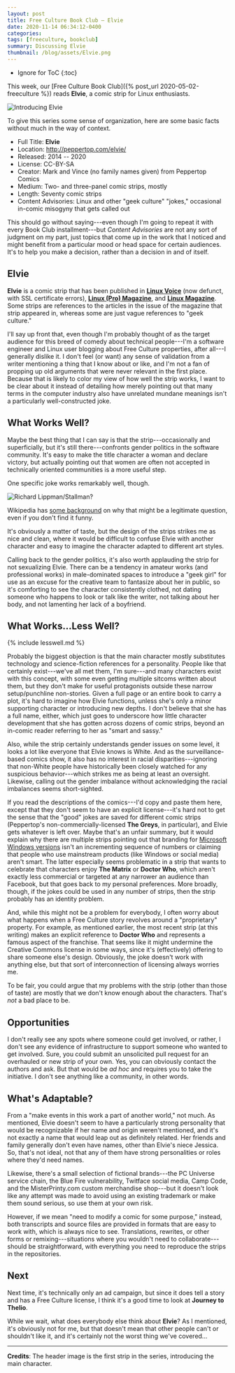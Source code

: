 ```yaml
---
layout: post
title: Free Culture Book Club — Elvie
date: 2020-11-14 06:34:12-0400
categories:
tags: [freeculture, bookclub]
summary: Discussing Elvie
thumbnail: /blog/assets/Elvie.png
---
```


* Ignore for ToC
{:toc}

This week, our [Free Culture Book Club]({% post_url 2020-05-02-freeculture %}) reads **Elvie**, a comic strip for Linux enthusiasts.

![Introducing Elvie](/blog/assets/Elvie.png "Introducing Elvie")

To give this series some sense of organization, here are some basic facts without much in the way of context.

 * Full Title:  **Elvie**
 * Location:  <http://peppertop.com/elvie/>
 * Released:  2014 -- 2020
 * License:  CC-BY-SA
 * Creator:  Mark and Vince (no family names given) from Peppertop Comics
 * Medium:  Two- and three-panel comic strips, mostly
 * Length:  Seventy comic strips
 * Content Advisories:  Linux and other "geek culture" "jokes," occasional in-comic misogyny that gets called out

This should go without saying---even though I'm going to repeat it with every Book Club installment---but *Content Advisories* are not any sort of judgment on my part, just topics that come up in the work that I noticed and might benefit from a particular mood or head space for certain audiences.  It's to help you make a decision, rather than a decision in and of itself.

## Elvie

**Elvie** is a comic strip that has been published in [**Linux Voice**](https://www.linuxvoice.com/) (now defunct, with SSL certificate errors), [**Linux (Pro) Magazine**](https://www.linuxpromagazine.com/), and [**Linux Magazine**](https://www.linux-magazine.com/).  Some strips are references to the articles in the issue of the magazine that strip appeared in, whereas some are just vague references to "geek culture."

I'll say up front that, even though I'm probably thought of as the target audience for this breed of comedy about technical people---I'm a software engineer and Linux user blogging about Free Culture properties, after all---I generally dislike it.  I don't feel (or want) any sense of validation from a writer mentioning a thing that I know about or like, and I'm not a fan of propping up old arguments that were never relevant in the first place.  Because that is likely to color my view of how well the strip works, I want to be clear about it instead of detailing how merely pointing out that many terms in the computer industry also have unrelated mundane meanings isn't a particularly well-constructed joke.

## What Works Well?

Maybe the best thing that I can say is that the strip---occasionally and superficially, but it's still there---confronts gender politics in the software community.  It's easy to make the title character a woman and declare victory, but actually pointing out that women are often not accepted in technically oriented communities is a more useful step.

One specific joke works remarkably well, though.

![Richard Lippman/Stallman?](/blog/assets/elvie-028.png "Richard Lippman/Stallman?")

Wikipedia has [some background](https://en.wikipedia.org/wiki/GNU/Linux_naming_controversy) on why that might be a legitimate question, even if you don't find it funny.

It's obviously a matter of taste, but the design of the strips strikes me as nice and clean, where it would be difficult to confuse Elvie with another character and easy to imagine the character adapted to different art styles.

Calling back to the gender politics, it's also worth applauding the strip for not sexualizing Elvie.  There can be a tendency in amateur works (and professional works) in male-dominated spaces to introduce a "geek girl" for use as an excuse for the creative team to fantasize about her in public, so it's comforting to see the character consistently clothed, not dating someone who happens to look or talk like the writer, not talking about her body, and not lamenting her lack of a boyfriend.

## What Works...Less Well?

{% include lesswell.md %}

Probably the biggest objection is that the main character mostly substitutes technology and science-fiction references for a personality.  People like that certainly exist---we've all met them, I'm sure---and many characters exist with this concept, with some even getting multiple sitcoms written about them, but they don't make for useful protagonists outside these narrow setup/punchline non-stories.  Given a full page or an entire book to carry a plot, it's hard to imagine how Elvie functions, unless she's only a minor supporting character or introducing new depths.  I don't believe that she has a full name, either, which just goes to underscore how little character development that she has gotten across dozens of comic strips, beyond an in-comic reader referring to her as "smart and sassy."

Also, while the strip certainly understands gender issues on some level, it looks a lot like everyone that Elvie knows is White.  And as the surveillance-based comics show, it also has no interest in racial disparities---ignoring that non-White people have historically been closely watched for any suspicious behavior---which strikes me as being at least an oversight.  Likewise, calling out the gender imbalance without acknowledging the racial imbalances seems short-sighted.

If you read the descriptions of the comics---I'd copy and paste them here, except that they don't seem to have an explicit license---it's hard not to get the sense that the "good" jokes are saved for different comic strips (Peppertop's non-commercially-licensed **The Greys**, in particular), and Elvie gets whatever is left over.  Maybe that's an unfair summary, but it would explain why there are multiple strips pointing out that branding for [Microsoft Windows versions](https://en.wikipedia.org/wiki/Microsoft_Windows_version_history) isn't an incrementing sequence of numbers or claiming that people who use mainstream products (like Windows or social media) aren't smart.  The latter especially seems problematic in a strip that wants to celebrate that characters enjoy **The Matrix** or **Doctor Who**, which aren't exactly less commercial or targeted at any narrower an audience than Facebook, but that goes back to my personal preferences.  More broadly, though, if the jokes could be used in any number of strips, then the strip probably has an identity problem.

And, while this might not be a problem for everybody, I often worry about what happens when a Free Culture story revolves around a "proprietary" property.  For example, as mentioned earlier, the most recent strip (at this writing) makes an explicit reference to **Doctor Who** and represents a famous aspect of the franchise.  That seems like it might undermine the Creative Commons license in some ways, since it's (effectively) offering to share someone else's design.  Obviously, the joke doesn't work with anything else, but that sort of interconnection of licensing always worries me.

To be fair, you could argue that my problems with the strip (other than those of taste) are mostly that we don't know enough about the characters.  That's *not* a bad place to be.

## Opportunities

I don't really see any spots where someone could get involved, or rather, I don't see any evidence of infrastructure to support someone who wanted to get involved.  Sure, you could submit an unsolicited pull request for an overhauled or new strip of your own.  Yes, you can obviously contact the authors and ask.  But that would be *ad hoc* and requires you to take the initiative.  I don't see anything like a community, in other words.

## What's Adaptable?

From a "make events in this work a part of another world," not much.  As mentioned, Elvie doesn't seem to have a particularly strong personality that would be recognizable if her name and origin weren't mentioned, and it's not exactly a name that would leap out as definitely related.  Her friends and family generally don't even have names, other than Elvie's niece Jessica.  So, that's not ideal, not that any of them have strong personalities or roles where they'd need names.

Likewise, there's a small selection of fictional brands---the PC Universe service chain, the Blue Fire vulnerability, Twitface social media, Camp Code, and the MisterPrinty.com custom merchandise shop---but it doesn't look like any attempt was made to avoid using an existing trademark or make them sound serious, so use them at your own risk.

However, if we mean "need to modify a comic for some purpose," instead, both transcripts and source files are provided in formats that are easy to work with, which is always nice to see.  Translations, rewrites, or other forms or remixing---situations where you wouldn't need to collaborate---should be straightforward, with everything you need to reproduce the strips in the repositories.

## Next

Next time, it's technically only an ad campaign, but since it does tell a story and has a Free Culture license, I think it's a good time to look at **Journey to Thelio**.

While we wait, what does everybody else think about **Elvie**?  As I mentioned, it's obviously not for me, but that doesn't mean that other people can't or shouldn't like it, and it's certainly not the worst thing we've covered...

* * *

**Credits**:  The header image is the first strip in the series, introducing the main character.
